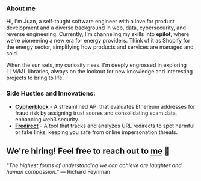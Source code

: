 ### About me
Hi, I'm Juan, a self-taught software engineer with a love for product development and a diverse background in web, data, cybersecurity, and reverse engineering. Currently, I'm channeling my skills into **epilot**, where we're pioneering a new era for energy providers. Think of it as Shopify for the energy sector, simplifying how products and services are managed and sold.

When the sun sets, my curiosity rises. I'm deeply engrossed in exploring LLM/ML libraries, always on the lookout for new knowledge and interesting projects to bring to life.

### Side Hustles and Innovations:
- [**Cypherblock**](https://cypherblock.xyz/) - A streamlined API that evaluates Ethereum addresses for fraud risk by assigning trust scores and consolidating scam data, enhancing web3 security.
- [**Fredirect**](https://fredirect.vercel.app/) - A tool that tracks and analyzes URL redirects to spot harmful or fake links, keeping you safe from online impersonation threats.


## We're hiring! Feel free to reach out to [me](https://www.linkedin.com/in/jgv/) 🙏

*"The highest forms of understanding we can achieve are laughter and human compassion."* 
— Richard Feynman
